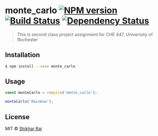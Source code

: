 # monte_carlo [![NPM version][npm-image]][npm-url] [![Build Status][travis-image]][travis-url] [![Dependency Status][daviddm-image]][daviddm-url]
> This is second class project assignment for CHE 447, Univerisity of Rochester

## Installation

```sh
$ npm install --save monte_carlo
```

## Usage

```js
const monteCarlo = require('monte_carlo');

monteCarlo('Rainbow');
```
## License

MIT © [Shikhar Rai]()


[npm-image]: https://badge.fury.io/js/monte_carlo.svg
[npm-url]: https://npmjs.org/package/monte_carlo
[travis-image]: https://travis-ci.org/raickhr/monte_carlo.svg?branch=master
[travis-url]: https://travis-ci.org/raickhr/monte_carlo
[daviddm-image]: https://david-dm.org/raickhr/monte_carlo.svg?theme=shields.io
[daviddm-url]: https://david-dm.org/raickhr/monte_carlo
